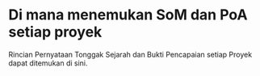 # **Di mana menemukan SoM dan PoA setiap proyek**

Rincian Pernyataan Tonggak Sejarah dan Bukti Pencapaian setiap Proyek dapat ditemukan di sini.
